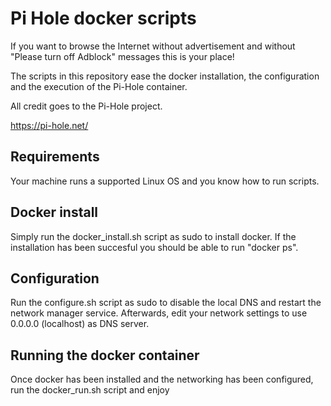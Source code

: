 # Pi Hole docker scripts
If you want to browse the Internet without advertisement and without "Please turn off Adblock" messages this is your place!

The scripts in this repository ease the docker installation, the configuration and the execution of the Pi-Hole container.

All credit goes to the Pi-Hole project.

https://pi-hole.net/

## Requirements
Your machine runs a supported Linux OS and you know how to run scripts.

## Docker install
Simply run the docker_install.sh script as sudo to install docker. If the installation has been succesful you should be able to run "docker ps".

## Configuration
Run the configure.sh script as sudo to disable the local DNS and restart the network manager service. Afterwards, edit your network settings to use 0.0.0.0 (localhost) as DNS server.

## Running the docker container
Once docker has been installed and the networking has been configured, run the docker_run.sh script and enjoy
